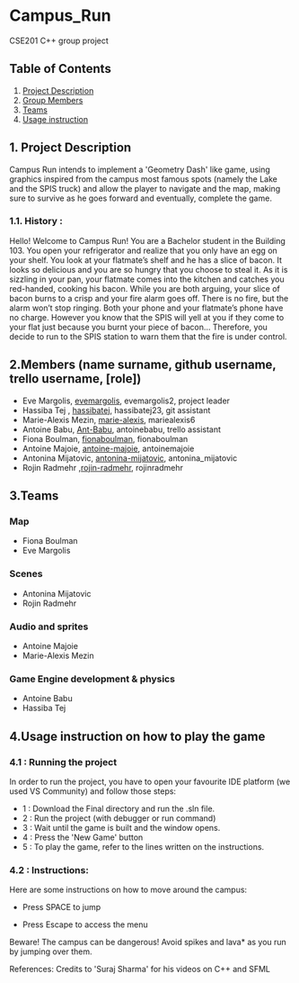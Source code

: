 # Campus_Run
CSE201 C++ group project

## Table of Contents

1. [Project Description](#project)
2. [Group Members](#members)
3. [Teams](#team)
4. [Usage instruction](#instruction)

<a name="project"></a>
## 1. Project Description 

Campus Run intends to implement a 'Geometry Dash' like game, using graphics inspired
from the campus most famous spots (namely the Lake and the SPIS truck) and allow the player to navigate and the map, making sure to survive as he goes forward and
eventually, complete the game.

### 1.1. History :
Hello! Welcome to Campus Run! 
You are a Bachelor student in the Building 103. You open your refrigerator and realize that you only have an egg on your shelf. You look at your flatmate’s shelf and he has a slice of bacon. It looks so delicious and you are so hungry that you choose to steal it. 
As it is sizzling in your pan, your flatmate comes into the kitchen and catches you red-handed, cooking his bacon. 
While you are both arguing, your slice of bacon burns to a crisp and your fire alarm goes off. There is no fire, but the alarm won’t stop ringing. Both your phone and your flatmate’s phone have no charge. However you know that the SPIS will yell at you if they come to your flat just because you burnt your piece of bacon…
Therefore, you decide to run to the SPIS station to warn them that the fire is under control.

<a name ="members"></a>

## 2.Members (name surname, github username, trello username, [role])

  - Eve Margolis, [evemargolis](https://github.com/evemargolis), evemargolis2, project leader
  - Hassiba Tej , [hassibatej](https://github.com/hassibatej), hassibatej23, git assistant
  - Marie-Alexis Mezin, [marie-alexis](https://github.com/marie-alexis), mariealexis6
  - Antoine Babu, [Ant-Babu](https://github.com/Ant-Babu), antoinebabu, trello assistant
  - Fiona Boulman, [fionaboulman](https://github.com/fionaboulman), fionaboulman
  - Antoine Majoie, [antoine-majoie](https://github.com/antoine-majoie), antoinemajoie
  - Antonina Mijatovic, [antonina-mijatovic](https://github.com/antonina-mijatovic), antonina_mijatovic
  - Rojin Radmehr ,[rojin-radmehr](https://github.com/rojin-radmehr), rojinradmehr


<a name="teams"></a>
## 3.Teams

### Map
  - Fiona Boulman 
  - Eve Margolis
  
### Scenes
  - Antonina Mijatovic
  - Rojin Radmehr
  
### Audio and sprites
  - Antoine Majoie 
  - Marie-Alexis Mezin

### Game Engine development & physics
  - Antoine Babu
  - Hassiba Tej


<a name="instruction"></a>
## 4.Usage instruction on how to play the game


### 4.1 : Running the project
In order to run the project, you have to open your favourite IDE platform (we used VS Community) and follow those steps:
- 1 : Download the Final directory and run the .sln file. 
- 2 : Run the project (with debugger or run command)
- 3 : Wait until the game is built and the window opens.
- 4 : Press the 'New Game' button 
- 5 : To play the game, refer to the lines written on the instructions.


### 4.2 : Instructions: 
Here are some instructions on how to move around the campus:

- Press SPACE to jump

- Press Escape to access the menu

Beware! The campus can be dangerous! Avoid spikes and lava* as you run by jumping over them.



<a name="myfootnote"></a> References:
<sup>[](#myfootnote)</sup>
Credits to 'Suraj Sharma' for his videos on C++ and SFML





